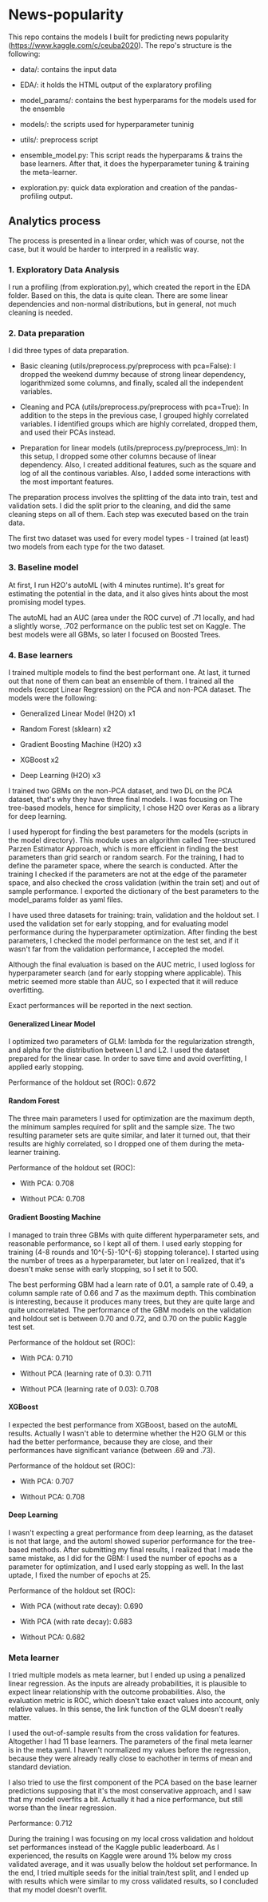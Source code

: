 # News-popularity

This repo contains the models I built for predicting news popularity (https://www.kaggle.com/c/ceuba2020). The repo's structure is the following:

- data/: contains the input data

- EDA/: it holds the HTML output of the explaratory profiling

- model_params/: contains the best hyperparams for the models used for the ensemble

- models/: the scripts used for hyperparameter tuninig

- utils/: preprocess script

- ensemble_model.py: This script reads the hyperparams & trains the base learners. After that, it does the hyperparameter tuning & training the meta-learner.

- exploration.py: quick data exploration and creation of the pandas-profiling output.

## Analytics process

The process is presented in a linear order, which was of course, not the case, but it would be harder to interpred in a realistic way.

### 1. Exploratory Data Analysis

I run a profiling (from exploration.py), which created the report in the EDA folder. Based on this, the data is quite clean. There are some linear dependencies and non-normal distributions, but in general, not much cleaning is needed.

### 2. Data preparation

I did three types of data preparation. 

- Basic cleaning (utils/preprocess.py/preprocess with pca=False): I dropped the weekend dummy because of strong linear dependency, logarithmized some columns, and finally, scaled all the independent variables.

- Cleaning and PCA (utils/preprocess.py/preprocess with pca=True): In addition to the steps in the previous case, I grouped highly correlated variables. I identified groups which are highly correlated, dropped them, and used their PCAs instead.

- Preparation for linear models (utils/preprocess.py/preprocess_lm): In this setup, I dropped some other columns because of linear dependency. Also, I created additional features, such as the square and log of all the continous variables. Also, I added some interactions with the most important features.

The preparation process involves the splitting of the data into train, test and validation sets. I did the split prior to the cleaning, and did the same cleaning steps on all of them. Each step was executed based on the train data.

The first two dataset was used for every model types - I trained (at least) two models from each type for the two dataset.

### 3. Baseline model

At first, I run H2O's autoML (with 4 minutes runtime). It's great for estimating the potential in the data, and it also gives hints about the most promising model types.

The autoML had an AUC (area under the ROC curve) of .71 locally, and had a slightly worse, .702 performance on the public test set on Kaggle. The best models were all GBMs, so later I focused on Boosted Trees.

### 4. Base learners

I trained multiple models to find the best performant one. At last, it turned out that none of them can beat an ensemble of them. I trained all the models (except Linear Regression) on the PCA and non-PCA dataset. The models were the following:

- Generalized Linear Model (H2O) x1

- Random Forest (sklearn) x2

- Gradient Boosting Machine (H2O) x3

- XGBoost x2

- Deep Learning (H2O) x3

I trained two GBMs on the non-PCA dataset, and two DL on the PCA dataset, that's why they have three final models. I was focusing on The tree-based models, hence for simplicity, I chose H2O over Keras as a library for deep learning.

I used hyperopt for finding the best parameters for the models (scripts in the model directory). This module uses an algorithm called Tree-structured Parzen Estimator Approach, which is more efficient in finding the best parameters than grid search or random search. For the training, I had to define the parameter space, where the search is conducted. After the training I checked if the parameters are not at the edge of the parameter space, and also checked the cross validation (within the train set) and out of sample performance. I exported the dictionary of the best parameters to the model_params folder as yaml files.

I have used three datasets for training: train, validation and the holdout set. I used the validation set for early stopping, and for evaluating model performance during the hyperparameter optimization. After finding the best parameters, I checked the model performance on the test set, and if it wasn't far from the validation performance, I accepted the model.

Although the final evaluation is based on the AUC metric, I used logloss for hyperparameter search (and for early stopping where applicable). This metric seemed more stable than AUC, so I expected that it will reduce overfitting.

Exact performances will be reported in the next section.

#### Generalized Linear Model

I optimized two parameters of GLM: lambda for the regularization strength, and alpha for the distribution between L1 and L2. I used the dataset prepared for the linear case. In order to save time and avoid overfitting, I applied early stopping.

Performance of the holdout set (ROC): 0.672

#### Random Forest

The three main parameters I used for optimization are the maximum depth, the minimum samples required for split and the sample size. The two resulting parameter sets are quite similar, and later it turned out, that their results are highly correlated, so I dropped one of them during the meta-learner training.

Performance of the holdout set (ROC):

- With PCA: 0.708

- Without PCA: 0.708

#### Gradient Boosting Machine

I managed to train three GBMs with quite different hyperparameter sets, and reasonable performance, so I kept all of them. I used early stopping for training (4-8 rounds and 10^{-5}-10^{-6} stopping tolerance). I started using the number of trees as a hyperparameter, but later on I realized, that it's doesn't make sense with early stopping, so I set it to 500.

The best performing GBM had a learn rate of 0.01, a sample rate of 0.49, a column sample rate of 0.66 and 7 as the maximum depth. This combination is interesting, because it produces many trees, but they are quite large and quite uncorrelated. The performance of the GBM models on the validation and holdout set is between 0.70 and 0.72, and 0.70 on the public Kaggle test set.

Performance of the holdout set (ROC):

- With PCA: 0.710

- Without PCA (learning rate of 0.3): 0.711

- Without PCA (learning rate of 0.03): 0.708

#### XGBoost

I expected the best performance from XGBoost, based on the autoML results. Actually I wasn't able to determine whether the H2O GLM or this had the better performance, because they are close, and their performances have significant variance (between .69 and .73).

Performance of the holdout set (ROC):

- With PCA: 0.707

- Without PCA: 0.708

#### Deep Learning

I wasn't expecting a great performance from deep learning, as the dataset is not that large, and the automl showed superior performance for the tree-based methods. After submitting my final results, I realized that I made the same mistake, as I did for the GBM: I used the number of epochs as a parameter for optimization, and I used early stopping as well. In the last uptade, I fixed the number of epochs at 25.

Performance of the holdout set (ROC):

- With PCA (without rate decay): 0.690

- With PCA (with rate decay): 0.683

- Without PCA: 0.682

### Meta learner

I tried multiple models as meta learner, but I ended up using a penalized linear regression. As the inputs are already probabilities, it is plausible to expect linear relationship with the outcome probabilities. Also, the evaluation metric is ROC, which doesn't take exact values into account, only relative values. In this sense, the link function of the GLM doesn't really matter.

I used the out-of-sample results from the cross validation for features. Altogether I had 11 base learners. The parameters of the final meta learner is in the meta.yaml. I haven't normalized my values before the regression, because they were already really close to eachother in terms of mean and standard deviation.

I also tried to use the first component of the PCA based on the base learner predictions supposing that it's the most conservative approach, and I saw that my model overfits a bit. Actually it had a nice performance, but still worse than the linear regression.

Performance: 0.712

During the training I was focusing on my local cross validation and holdout set performances instead of the Kaggle public leaderboard. As I experienced, the results on Kaggle were around 1% below my cross validated average, and it was usually below the holdout set performance. In the end, I tried multiple seeds for the initial train/test split, and I ended up with results which were similar to my cross validated results, so I concluded that my model doesn't overfit.
